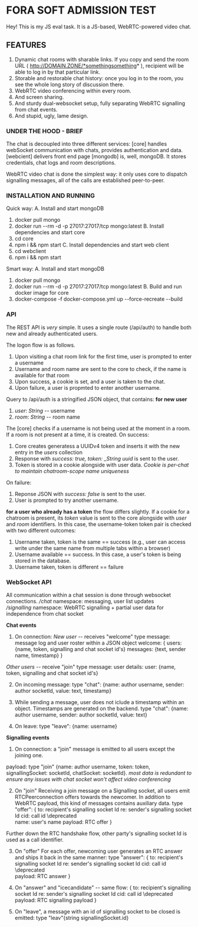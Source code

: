 # FORA SOFT ADMISSION TEST

Hey!
This is my JS eval task.
It is a JS-based, WebRTC-powered video chat. 

## FEATURES
1. Dynamic chat rooms with sharable links. If you copy and send the room URL ( http://DOMAIN.ZONE/*somethingsomething* ), recipient will be able to log in by that particular link.
2. Storable and restorable chat history: once you log in to the room, you see the whole long story of discussion there.
3. WebRTC video conferencing within every room.
4. And screen sharing.
5. And sturdy dual-websocket setup, fully separating WebRTC signalling from chat events.
6. And stupid, ugly, lame design.
### UNDER THE HOOD - BRIEF

The chat is decoupled into three different services:
[core] handles webSocket communication with chats, provides authentication and data.
[webcient] delivers front end page
[mongodb] is, well, mongoDB. It stores credentials, chat logs and room descriptions.

WebRTC video chat is done the simplest way: it only uses core to dispatch signalling messages, all of the calls are established peer-to-peer.

### INSTALLATION AND RUNNING
Quick way:
A. Install and start mongoDB
1. docker pull mongo
2. docker run --rm -d  -p 27017:27017/tcp mongo:latest
B. Install dependencies and start core
1. cd core
2. npm i && npm start
C. Install dependencies and start web client
1. cd webclient
2. npm i && npm start

Smart way:
A. Install and start mongoDB
1. docker pull mongo
2. docker run --rm -d  -p 27017:27017/tcp mongo:latest
B. Build and run docker image for core
1. docker-compose -f docker-compose.yml up --force-recreate --build

### API

The REST API is _very_ simple.
It uses a single route (/api/auth) to handle both new and already authenticated users.

The logon flow is as follows.
1. Upon visiting a chat room link for the first time, user is prompted to enter a username
2. Username and room name are sent to the core to check, if the name is available for that room
3. Upon success, a cookie is set, and a user is taken to the chat.
4. Upon failure, a user is propmted to enter another username. 


Query to /api/auth is a stringified JSON object, that contains:
**for new user**
1. *user*: _String_ -- username
2. *room*: _String_ -- room name

The [core] checks if a username is not being used at the moment in a room.
If a room is not present at a time, it is created.
On success:
1. Core creates generatess a UUIDv4 token and inserts it with the new entry in the *users* collection 
2. Response with *success: true, token: _String uuid* is sent to the user.
3. Token is stored in a cookie alongside with user data. *Cookie is per-chat to maintain chatroom-scope name uniqueness*

On failure:
1. Reponse JSON with *success: false* is sent to the user.
2. User is prompted to try another username.

**for a user who already has a token** the flow differs slightly.
If a cookie for a chatroom is present, its *token* value is sent to the core alongside with *user* and *room* identifiers.
In this case, the username-token token pair is checked with two different outcomes:
1. Username taken, token is the same == success (e.g., user can access write under the same name from multiple tabs within a browser)
2. Username available == success. In this case, a user's token is being stored in the database.
3. Username taken, token is different == failure


### WebSocket API
All communication within a chat session is done through websocket connections.
*/chat* namespace: messaging, user list updates  
*/signalling* namespace: WebRTC signalling + partial user data for independence from chat socket


**Chat events**

1. On connection:
*New user* -- receives "welcome" type message: message log and user roster within a JSON object
welcome:
{
    users: {name, token, signalling and chat socket id's}
    messages: {text, sender name, timestamp}
}

*Other users* -- receive "join" type message: user details:
user: {name, token, signalling and chat socket id's}

2. On incoming message:
type "chat": {name: author username, sender: author socketId, value: text, timestamp}

3. While sending a message, user does not iclude a timestamp within an object. Timestamps are generated on the backend.
type "chat": {name: author username, sender: author socketId, value: text}

2. On leave:
type "leave": {name: username}

**Signalling events**
1. On connection:
a "join" message is emitted to all users except the joining one.

payload:
type "join" {name: author username, token: token, signallingSocket: socketId, chatSocket: socketId}.
_most data is redundant to ensure any issues with chat socket won't affect video conferencing_

2. On "join"
Receiving a join message on a Signalling socket, all users emit RTCPeerconnection offers towards the newcomer.
In addition to WebRTC payload, this kind of messages contains auxiliary data.
type "offer":
{
    to: recipient's signalling socket Id
    re: sender's signalling socket Id
    cid: call id \deprecated\
    name: user's name
    payload: RTC offer
}

Further down the RTC handshake flow, other party's signalling socket Id is used as a call identifier.

3. On "offer"
For each offer, newcoming user generates an RTC answer and ships it back in the same manner:
type "answer":
{
    to: recipient's signalling socket Id
    re: sender's signalling socket Id
    cid: call id \deprecated\
    payload: RTC answer
}

4. On "answer" and "icecandidate" -- same flow:
{
    to: recipient's signalling socket Id
    re: sender's signalling socket Id
    cid: call id \deprecated\
    payload: RTC signalling payload
}

5. On "leave", a message with an id of signalling socket to be closed is emitted:
type "leav"{string signallingSocket.id}
